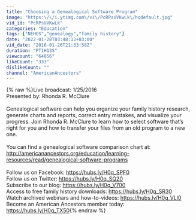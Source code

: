 ```yaml
---
title: "Choosing a Genealogical Software Program"
image: "https:\/\/i.ytimg.com\/vi\/PcRPsUVKwLk\/hqdefault.jpg"
vid_id: "PcRPsUVKwLk"
categories: "Education"
tags: ["NEHGS","genealogy","family history"]
date: "2022-01-28T03:48:12+03:00"
vid_date: "2016-01-26T21:33:58Z"
duration: "PT1H13S"
viewcount: "64856"
likeCount: "333"
dislikeCount: ""
channel: "AmericanAncestors"
---
```

{% raw %}Live broadcast: 1/25/2016<br />Presented by: Rhonda R. McClure<br /><br />Genealogical software can help you organize your family history research, generate charts and reports, correct entry mistakes, and visualize your progress. Join Rhonda R. McClure to learn how to select software that’s right for you and how to transfer your files from an old program to a new one.<br /><br />You can find a genealogical software comparison chart at:<br /><a rel="nofollow" target="blank" href="http://americanancestors.org/education/learning-resources/read/genealogical-software-programs">http://americanancestors.org/education/learning-resources/read/genealogical-software-programs</a><br /><br />Follow us on Facebook: <a rel="nofollow" target="blank" href="https://hubs.ly/H0q_SPF0">https://hubs.ly/H0q_SPF0</a><br />Follow us on Twitter: <a rel="nofollow" target="blank" href="https://hubs.ly/H0q_SQ20">https://hubs.ly/H0q_SQ20</a><br />Subscribe to our blog: <a rel="nofollow" target="blank" href="https://hubs.ly/H0q_V700">https://hubs.ly/H0q_V700</a><br />Access to free family history downloads: <a rel="nofollow" target="blank" href="https://hubs.ly/H0q_SR30">https://hubs.ly/H0q_SR30</a><br />Watch archived webinars and how-to-videos: <a rel="nofollow" target="blank" href="https://hubs.ly/H0q_VLl0">https://hubs.ly/H0q_VLl0</a><br /> Become an American Ancestors member today: <a rel="nofollow" target="blank" href="https://hubs.ly/H0q_TX50">https://hubs.ly/H0q_TX50</a>{% endraw %}
